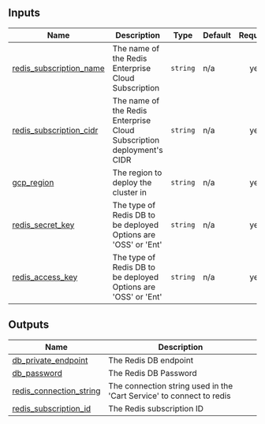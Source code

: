 <!-- BEGIN_TF_DOCS -->
## Inputs

| Name | Description | Type | Default | Required |
|------|-------------|------|---------|:--------:|
| <a name="input_redis_subscription_name"></a> [redis\_subscription\_name](#input\_redis\_subscription\_name) | The name of the Redis Enterprise Cloud Subscription | `string` | n/a | yes |
| <a name="input_redis_subscription_cidr"></a> [redis\_subscription\_cidr](#input\_redis\_subscription\_cidr) | The name of the Redis Enterprise Cloud Subscription deployment's CIDR | `string` | n/a | yes |
| <a name="input_gcp_region"></a> [gcp\_region](#input\_gcp\_region) | The region to deploy the cluster in | `string` | n/a | yes |
| <a name="input_redis_secret_key"></a> [redis\_secret\_key](#input\_redis\_secret\_key) | The type of Redis DB to be deployed Options are 'OSS' or 'Ent' | `string` | n/a | yes |
| <a name="input_redis_access_key"></a> [redis\_access\_key](#input\_redis\_access\_key) | The type of Redis DB to be deployed Options are 'OSS' or 'Ent' | `string` | n/a | yes |

## Outputs

| Name | Description |
|------|-------------|
| <a name="output_db_private_endpoint"></a> [db\_private\_endpoint](#output\_db\_private\_endpoint) | The Redis DB endpoint |
| <a name="output_db_password"></a> [db\_password](#output\_db\_password) | The Redis DB Password |
| <a name="output_redis_connection_string"></a> [redis\_connection\_string](#output\_redis\_connection\_string) | The connection string used in the 'Cart Service' to connect to redis |
| <a name="output_redis_subscription_id"></a> [redis\_subscription\_id](#output\_redis\_subscription\_id) | The Redis subscription ID |
<!-- END_TF_DOCS -->
